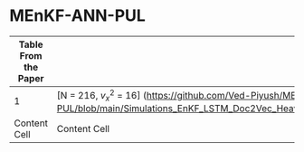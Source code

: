 # MEnKF-ANN-PUL

| Table From the Paper  | Python Code |  Output Files        |
| ------------- | ------------- | ------------- |
| 1  | [N = 216, $v^{2}_{x}$ = 16] (https://github.com/Ved-Piyush/MEnKF-ANN-PUL/blob/main/Simulations_EnKF_LSTM_Doc2Vec_Heavy_Dropout/Simulations_EnKF_Old_Strategy_Doc2Vec_lstm_extract_var_16_size_ens_216.ipynb)  |               |
| Content Cell  | Content Cell  |               |
